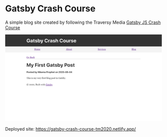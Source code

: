 # Gatsby Crash Course

A simple blog site created by following the Traversy Media [Gatsby JS Crash Course](https://www.youtube.com/watch?v=6YhqQ2ZW1sc)

![blog page](./crash-course-blog-post.png)

Deployed site: https://gatsby-crash-course-tm2020.netlify.app/
